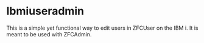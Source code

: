 Ibmiuseradmin
=============

This is a simple yet functional way to edit users in ZFCUser on the IBM i. It is meant to be used with ZFCAdmin. 
